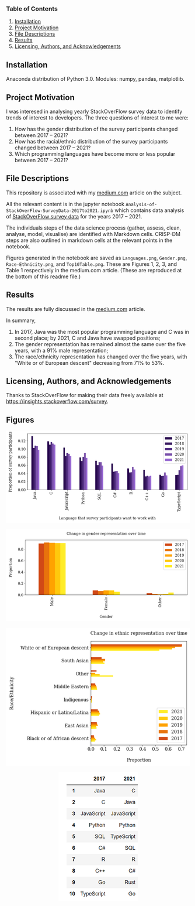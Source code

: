 ### Table of Contents

1. [Installation](#installation)
2. [Project Motivation](#motivation)
3. [File Descriptions](#files)
4. [Results](#results)
5. [Licensing, Authors, and Acknowledgements](#licensing)

## Installation <a name="installation"></a>
Anaconda distribution of Python 3.0. 
Modules: numpy, pandas, matplotlib.

## Project Motivation<a name="motivation"></a>

I was interesed in analysing yearly StackOverFlow survey data to identify trends of interest to developers. The three questions of interest to me were:

1. How has the gender distribution of the survey participants changed between 2017 – 2021?
2. How has the racial/ethnic distribution of the survey participants changed between 2017 – 2021?
3. Which programming languages have become more or less popular between 2017 – 2021?

## File Descriptions <a name="files"></a>

This repository is associated with my [medium.com](https://medium.com/@renju.s.mathew/938aa4ac46b3) article on the subject.  

All the relevant content is in the jupyter notebook `Analysis-of-StackOverFlow-SurveyData-2017to2021.ipynb` which contains data analysis of [StackOverFlow survey data](https://insights.stackoverflow.com/survey) for the years 2017 – 2021. 

The individuals steps of the data science process (gather, assess, clean, analyse, model, visualise) are identified with Markdown cells.
CRISP-DM steps are also outlined in markdown cells at the relevant points in the notebook.

Figures generated in the notebook are saved as `Languages.png`, `Gender.png`, `Race-Ethnicity.png`, and `Top10Table.png`. These are Figures 1, 2, 3, and Table 1 respectively in the medium.com article. (These are reproduced at the bottom of this readme file.)

## Results<a name="results"></a>

The results are fully discussed in the [medium.com](https://medium.com/@renju.s.mathew/938aa4ac46b3) article. 

In summary,
1. In 2017, Java was the most popular programming language and C was in second place; by 2021, C and Java have swapped positions;
2. The gender representation has remained almost the same over the five years, with a 91% male representation;
3. The race/ethnicity representation has changed over the five years, with "White or of European descent" decreasing from 71% to 53%.

## Licensing, Authors, and Acknowledgements <a name="licensing"></a>
Thanks to StackOverFlow for making their data freely available at https://insights.stackoverflow.com/survey.

## Figures
<p align="center">
  <img src="Languages.png" />
</p>
<p align="center">
  <img src="Gender.png" />
</p>
<p align="center">
  <img src="Race-Ethnicity.png" />
</p>
<p align="center">
  <img src="Top10Table.png" />
</p>
